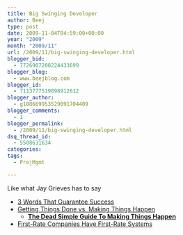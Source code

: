 ```yaml
---
title: Big Swinging Developer
author: Beej
type: post
date: 2009-11-04T04:59:00+00:00
year: "2009"
month: "2009/11"
url: /2009/11/big-swinging-developer.html
blogger_bid:
  - 7726907200224433699
blogger_blog:
  - www.beejblog.com
blogger_id:
  - 7113777519898912612
blogger_author:
  - g108669953529091704409
blogger_comments:
  - 1
blogger_permalink:
  - /2009/11/big-swinging-developer.html
dsq_thread_id:
  - 5508631634
categories:
tags:
  - ProjMgmt

---
```

Like what Jay Grieves has to say

  * [3 Words That Guarantee Success](https://blog.bigswingingdeveloper.com/2009/09/3-words-that-guarantee-success.html) 
  * [Getting Things Done vs. Making Things Happen](https://blog.bigswingingdeveloper.com/2009/03/getting-things-done-vs-making-things-happen.html) 
      * [**The Dead Simple Guide To Making Things Happen**](https://blog.bigswingingdeveloper.com/2009/03/the-dead-simple-guide-to-making-things-happen.html)
  * [First-Rate Companies Have First-Rate Systems](https://blog.bigswingingdeveloper.com/2009/08/firstrate-companies-have-firstrate-systems.html)